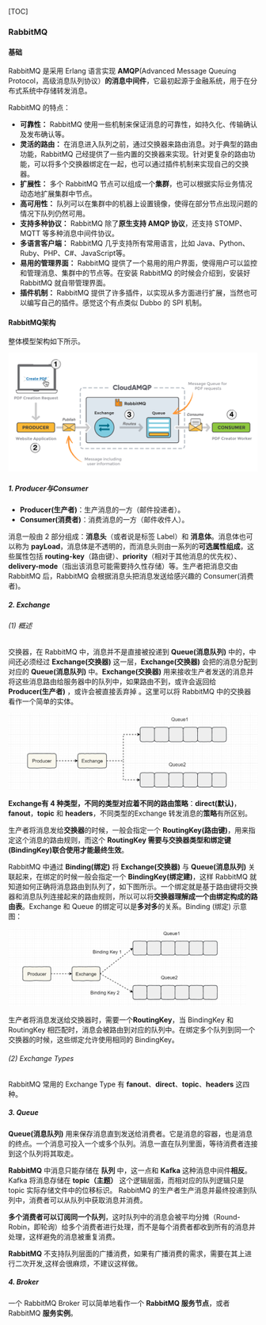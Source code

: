 [TOC]

### RabbitMQ

#### 基础

RabbitMQ 是采用 Erlang 语言实现 **AMQP**(Advanced Message Queuing Protocol，高级消息队列协议）**的消息中间件**，它最初起源于金融系统，用于在分布式系统中存储转发消息。

RabbitMQ 的特点：

- **可靠性：** RabbitMQ 使用一些机制来保证消息的可靠性，如持久化、传输确认及发布确认等。
- **灵活的路由：** 在消息进入队列之前，通过交换器来路由消息。对于典型的路由功能，RabbitMQ 己经提供了一些内置的交换器来实现。针对更复杂的路由功能，可以将多个交换器绑定在一起，也可以通过插件机制来实现自己的交换器。
- **扩展性：** 多个 RabbitMQ 节点可以组成一个**集群**，也可以根据实际业务情况动态地扩展集群中节点。
- **高可用性：** 队列可以在集群中的机器上设置镜像，使得在部分节点出现问题的情况下队列仍然可用。
- **支持多种协议：** RabbitMQ 除了**原生支持 AMQP 协议**，还支持 STOMP、MQTT 等多种消息中间件协议。
- **多语言客户端：** RabbitMQ 几乎支持所有常用语言，比如 Java、Python、Ruby、PHP、C#、JavaScript等。
- **易用的管理界面：** RabbitMQ 提供了一个易用的用户界面，使得用户可以监控和管理消息、集群中的节点等。在安装 RabbitMQ 的时候会介绍到，安装好 RabbitMQ 就自带管理界面。
- **插件机制：** RabbitMQ 提供了许多插件，以实现从多方面进行扩展，当然也可以编写自己的插件。感觉这个有点类似 Dubbo 的 SPI 机制。



#### RabbitMQ架构

整体模型架构如下所示。

![image-20200728153059822](assets/image-20200728153059822.png)

##### 1. Producer与Consumer

- **Producer(生产者)**：生产消息的一方（邮件投递者）。
- **Consumer(消费者)**：消费消息的一方（邮件收件人）。

消息一般由 2 部分组成：**消息头**（或者说是标签 Label）和 **消息体**。消息体也可以称为 **payLoad**，消息体是不透明的，而消息头则由一系列的**可选属性组成**，这些属性包括 **routing-key**（路由键）、**priority**（相对于其他消息的优先权）、**delivery-mode**（指出该消息可能需要持久性存储）等。生产者把消息交由 RabbitMQ 后，RabbitMQ 会根据消息头把消息发送给感兴趣的 Consumer(消费者)。

##### 2. Exchange

###### (1) 概述

交换器，在 RabbitMQ 中，消息并不是直接被投递到 **Queue(消息队列)** 中的，中间还必须经过 **Exchange(交换器)** 这一层，**Exchange(交换器)** 会把的消息分配到对应的 **Queue(消息队列)** 中。**Exchange(交换器)** 用来接收生产者发送的消息并将这些消息路由给服务器中的队列中，如果路由不到，或许会返回给 **Producer(生产者)** ，或许会被直接丢弃掉 。这里可以将 RabbitMQ 中的交换器看作一个简单的实体。

<img src="assets/image-20200728153434183.png" alt="image-20200728153434183" style="zoom:50%;" />

**Exchange有 4 种类型，不同的类型对应着不同的路由策略**：**direct(默认)**，**fanout**，**topic** 和 **headers**，不同类型的Exchange 转发消息的**策略**有所区别。

生产者将消息发给**交换器**的时候，一般会指定一个 **RoutingKey(路由键)**，用来指定这个消息的路由规则，而这个 **RoutingKey 需要与交换器类型和绑定键(BindingKey)联合使用才能最终生效**。

RabbitMQ 中通过 **Binding(绑定)** 将 **Exchange(交换器)** 与 **Queue(消息队列)** 关联起来，在绑定的时候一般会指定一个 **BindingKey(绑定建)**，这样 RabbitMQ 就知道如何正确将消息路由到队列了，如下图所示。一个绑定就是基于路由键将交换器和消息队列连接起来的路由规则，所以可以将**交换器理解成一个由绑定构成的路由表**。Exchange 和 Queue 的绑定可以是**多对多**的关系。Binding (绑定) 示意图：

<img src="assets/image-20200728153615976.png" alt="image-20200728153615976" style="zoom:47%;" />

生产者将消息发送给交换器时，需要一个**RoutingKey**，当 BindingKey 和 RoutingKey 相匹配时，消息会被路由到对应的队列中。在绑定多个队列到同一个交换器的时候，这些绑定允许使用相同的 BindingKey。

###### (2) Exchange Types

RabbitMQ 常用的 Exchange Type 有 **fanout**、**direct**、**topic**、**headers** 这四种。

##### 3. Queue

**Queue(消息队列)** 用来保存消息直到发送给消费者。它是消息的容器，也是消息的终点。一个消息可投入一个或多个队列。消息一直在队列里面，等待消费者连接到这个队列将其取走。

**RabbitMQ** 中消息只能存储在 **队列** 中，这一点和 **Kafka** 这种消息中间件**相反**。Kafka 将消息存储在 **topic（主题）** 这个逻辑层面，而相对应的队列逻辑只是 topic 实际存储文件中的位移标识。 RabbitMQ 的生产者生产消息并最终投递到队列中，消费者可以从队列中获取消息并消费。

**多个消费者可以订阅同一个队列**，这时队列中的消息会被平均分摊（Round-Robin，即轮询）给多个消费者进行处理，而不是每个消费者都收到所有的消息并处理，这样避免的消息被重复消费。

**RabbitMQ** 不支持队列层面的广播消费，如果有广播消费的需求，需要在其上进行二次开发,这样会很麻烦，不建议这样做。

##### 4. Broker

一个 RabbitMQ Broker 可以简单地看作一个 **RabbitMQ 服务节点**，或者 RabbitMQ **服务实例**。

